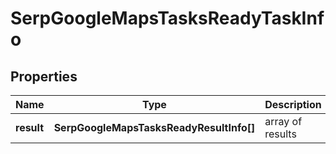 # SerpGoogleMapsTasksReadyTaskInfo

## Properties

| Name | Type | Description | Notes |
|------------ | ------------- | ------------- | -------------|
**result** | **SerpGoogleMapsTasksReadyResultInfo[]** | array of results |[optional]|
